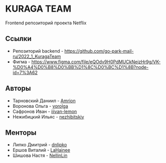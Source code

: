 # KURAGA TEAM

Frontend репозиторий проекта Netflix

## Ссылки

+ Репозиторий backend - https://github.com/go-park-mail-ru/2022_1_KuragaTeam
+ Фигма - https://www.figma.com/file/eQOdv9H0PdMUCkNejzHr9g/VK-%D0%A4%D0%B8%D0%BB%D1%8C%D0%BC%D1%8B?node-id=7%3A62

## Авторы

+ Тарновский Даниил - [Amrion](https://github.com/Amrion)
+ Воронова Ольга - [vorolga](https://github.com/vorolga)
+ Сафронов Иван - [iiivan-lemon](https://github.com/iiivan-lemon)
+ Нежибицкий Ильяс - [nezhibitskiy](https://github.com/nezhibitskiy)

## Менторы

+ Липко Дмитрий - [dnlipko](https://github.com/dnlipko)
+ Ершов Виталий - [LaHainee](https://github.com/LaHainee)
+ Шишова Настя - [NellinLin](https://github.com/NellinLin)
